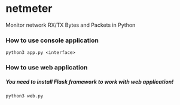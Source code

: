 # netmeter

Monitor network RX/TX Bytes and Packets in Python

### How to use console application

```
python3 app.py <interface>
```

### How to use web application

##### You need to install Flask framework to work with web application!

```
python3 web.py
```
